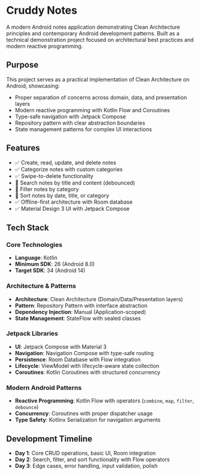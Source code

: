 # Cruddy Notes

A modern Android notes application demonstrating Clean Architecture principles and contemporary Android development patterns. 
Built as a technical demonstration project focused on architectural best practices and modern reactive programming.

## Purpose

This project serves as a practical implementation of Clean Architecture on Android, showcasing:
- Proper separation of concerns across domain, data, and presentation layers
- Modern reactive programming with Kotlin Flow and Coroutines
- Type-safe navigation with Jetpack Compose
- Repository pattern with clear abstraction boundaries
- State management patterns for complex UI interactions

## Features

- ✅ Create, read, update, and delete notes
- ✅ Categorize notes with custom categories
- ✅ Swipe-to-delete functionality
- 🔳 Search notes by title and content (debounced)
- 🔳 Filter notes by category
- 🔳 Sort notes by date, title, or category
- ✅ Offline-first architecture with Room database
- ✅ Material Design 3 UI with Jetpack Compose

## Tech Stack

### Core Technologies
- **Language**: Kotlin
- **Minimum SDK**: 26 (Android 8.0)
- **Target SDK**: 34 (Android 14)

### Architecture & Patterns
- **Architecture**: Clean Architecture (Domain/Data/Presentation layers)
- **Pattern**: Repository Pattern with interface abstraction
- **Dependency Injection**: Manual (Application-scoped)
- **State Management**: StateFlow with sealed classes

### Jetpack Libraries
- **UI**: Jetpack Compose with Material 3
- **Navigation**: Navigation Compose with type-safe routing
- **Persistence**: Room Database with Flow integration
- **Lifecycle**: ViewModel with lifecycle-aware state collection
- **Coroutines**: Kotlin Coroutines with structured concurrency

### Modern Android Patterns
- **Reactive Programming**: Kotlin Flow with operators (`combine`, `map`, `filter`, `debounce`)
- **Concurrency**: Coroutines with proper dispatcher usage
- **Type Safety**: Kotlinx Serialization for navigation arguments

## Development Timeline

- **Day 1**: Core CRUD operations, basic UI, Room integration
- **Day 2**: Search, filter, and sort functionality with Flow operators
- **Day 3**: Edge cases, error handling, input validation, polish